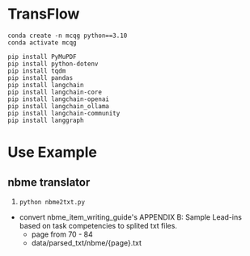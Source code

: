 # TransFlow

```
conda create -n mcqg python==3.10
conda activate mcqg

pip install PyMuPDF
pip install python-dotenv
pip install tqdm
pip install pandas
pip install langchain
pip install langchain-core
pip install langchain-openai
pip install langchain_ollama
pip install langchain-community
pip install langgraph

```


# Use Example
## nbme translator
1. `python nbme2txt.py`
- convert nbme_item_writing_guide's APPENDIX B: Sample Lead-ins based on task competencies to splited txt files.
    - page from 70 - 84
    - data/parsed_txt/nbme/{page}.txt

